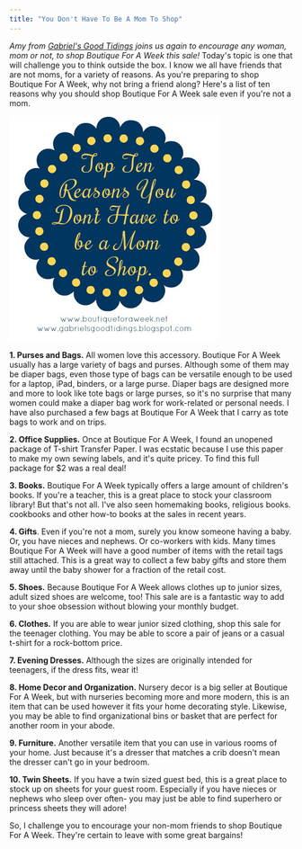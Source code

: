 ```yaml
---
title: "You Don't Have To Be A Mom To Shop"
---
```


_Amy from_ [_Gabriel's Good Tidings_](http://gabrielsgoodtidings.blogspot.com/) _joins us again to encourage any woman, mom or not, to shop Boutique For A Week this sale!_ Today's topic is one that will challenge you to think outside the box. I know we all have friends that are not moms, for a variety of reasons. As you're preparing to shop Boutique For A Week, why not bring a friend along? Here's a list of ten reasons why you should shop Boutique For A Week sale even if you're not a mom.

![](/img/blog/ten_reasons.jpg)

**1\. Purses and Bags.** All women love this accessory. Boutique For A Week usually has a large variety of bags and purses. Although some of them may be diaper bags, even those type of bags can be versatile enough to be used for a laptop, iPad, binders, or a large purse. Diaper bags are designed more and more to look like tote bags or large purses, so it's no surprise that many women could make a diaper bag work for work-related or personal needs. I have also purchased a few bags at Boutique For A Week that I carry as tote bags to work and on trips.

**2\. Office Supplies.** Once at Boutique For A Week, I found an unopened package of T-shirt Transfer Paper. I was ecstatic because I use this paper to make my own sewing labels, and it's quite pricey. To find this full package for $2 was a real deal!

**3\. Books.** Boutique For A Week typically offers a large amount of children's books. If you're a teacher, this is a great place to stock your classroom library! But that's not all. I've also seen homemaking books, religious books. cookbooks and other how-to books at the sales in recent years.

**4\. Gifts**. Even if you're not a mom, surely you know someone having a baby. Or, you have nieces and nephews. Or co-workers with kids. Many times Boutique For A Week will have a good number of items with the retail tags still attached. This is a great way to collect a few baby gifts and store them away until the baby shower for a fraction of the retail cost.

**5\. Shoes.** Because Boutique For A Week allows clothes up to junior sizes, adult sized shoes are welcome, too! This sale are is a fantastic way to add to your shoe obsession without blowing your monthly budget.

**6\. Clothes.** If you are able to wear junior sized clothing, shop this sale for the teenager clothing. You may be able to score a pair of jeans or a casual t-shirt for a rock-bottom price.

**7\. Evening Dresses.** Although the sizes are originally intended for teenagers, if the dress fits, wear it!

**8\. Home Decor and Organization.** Nursery decor is a big seller at Boutique For A Week, but with nurseries becoming more and more modern, this is an item that can be used however it fits your home decorating style. Likewise, you may be able to find organizational bins or basket that are perfect for another room in your abode.

**9\. Furniture.** Another versatile item that you can use in various rooms of your home. Just because it's a dresser that matches a crib doesn't mean the dresser can't go in your bedroom.

**10\. Twin Sheets.** If you have a twin sized guest bed, this is a great place to stock up on sheets for your guest room. Especially if you have nieces or nephews who sleep over often- you may just be able to find superhero or princess sheets they will adore! 

So, I challenge you to encourage your non-mom friends to shop Boutique For A Week. They're certain to leave with some great bargains!
